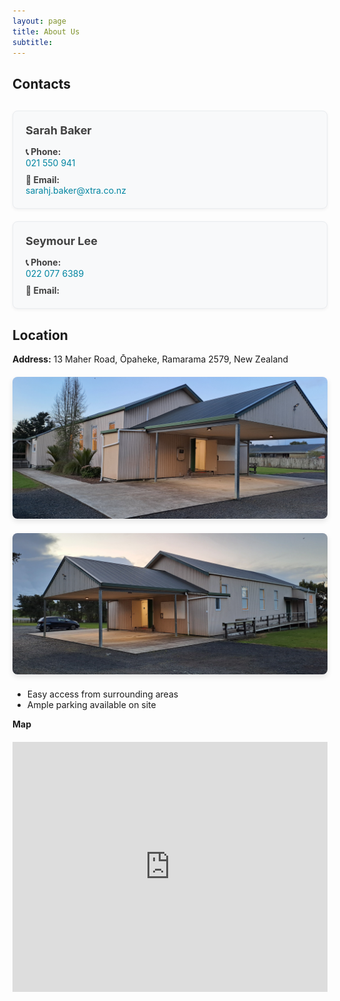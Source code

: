 ```yaml
---
layout: page
title: About Us
subtitle: 
---
```


## Contacts

<div class="contact-container" style="display: flex; flex-wrap: wrap; gap: 20px; margin: 30px 0;">
  
  <!-- Sarah Contact Card -->
  <div class="contact-card" style="flex: 1; min-width: 280px; background-color: #f8f9fa; color: #404040; padding: 20px; border-radius: 8px; border: 1px solid #e9ecef; box-shadow: 0 2px 5px rgba(0,0,0,0.05); text-align: left;">
    <h3 style="margin: 0 0 15px 0; font-size: 18px; color: #404040;">Sarah Baker</h3>
    <div style="margin-bottom: 10px;">
      <strong>📞 Phone:</strong><br>
      <a href="tel:021550941" style="color: #0085A1; text-decoration: none;">021 550 941</a>
    </div>
    <div>
      <strong>📧 Email:</strong><br>
      <a href="mailto:sarahj.baker@xtra.co.nz" style="color: #0085A1; text-decoration: none;">sarahj.baker@xtra.co.nz</a>
    </div>
  </div>

  <!-- Seymour Contact Card -->
  <div class="contact-card" style="flex: 1; min-width: 280px; background-color: #f8f9fa; color: #404040; padding: 20px; border-radius: 8px; border: 1px solid #e9ecef; box-shadow: 0 2px 5px rgba(0,0,0,0.05); text-align: left;">
    <h3 style="margin: 0 0 15px 0; font-size: 18px; color: #404040;">Seymour Lee</h3>
    <div style="margin-bottom: 10px;">
      <strong>📞 Phone:</strong><br>
      <a href="tel:0220776389" style="color: #0085A1; text-decoration: none;">022 077 6389</a>
    </div>
    <div>
      <strong>📧 Email:</strong><br>
      <a href="" style="color: #0085A1; text-decoration: none;"></a>
    </div>
  </div>

</div>

## Location
**Address:** 13 Maher Road, Ōpaheke, Ramarama 2579, New Zealand

<div class="dojo-images" style="display: flex; flex-wrap: wrap; gap: 20px; margin: 20px 0;">
  <div style="flex: 1; min-width: 300px;">
    <img src="/assets/img/dojo.jpg" alt="Ramarama Aikido Dojo" style="width: 100%; height: auto; border-radius: 8px; box-shadow: 0 4px 8px rgba(0,0,0,0.1);">
  </div>
  <div style="flex: 1; min-width: 300px;">
    <img src="/assets/img/dojo1.jpg" alt="Ramarama Aikido Dojo Interior" style="width: 100%; height: auto; border-radius: 8px; box-shadow: 0 4px 8px rgba(0,0,0,0.1);">
  </div>
</div>

- Easy access from surrounding areas
- Ample parking available on site 


**Map**
<div class="map-container" style="position: relative; width: 100%; height: 400px; margin: 20px 0;">
  <iframe 
    src="https://www.google.com/maps/embed?pb=!1m18!1m12!1m3!1d3010.1234567890123!2d174.98765432109876!3d-37.12345678901234!2m3!1f0!2f0!3f0!3m2!1i1024!2i768!4f13.1!3m3!1m2!1s0x6d0d4b8c9a8b7c6d%3A0x5e0f1a2b3c4d5e6f!2s13+Maher+Rd%2C+%C5%8Cpaheke%2C+Ramarama+2579%2C+New+Zealand!5e0!3m2!1sen!2snz!4v1234567890123"
    width="100%" 
    height="400" 
    style="border:0;" 
    allowfullscreen="" 
    loading="lazy" 
    referrerpolicy="no-referrer-when-downgrade">
  </iframe>
</div>

